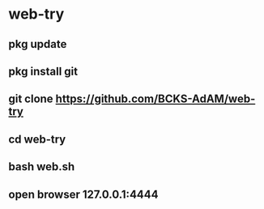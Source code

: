 # web-try
## pkg update
## pkg install git
## git clone https://github.com/BCKS-AdAM/web-try
## cd web-try
## bash web.sh

## open browser  127.0.0.1:4444
